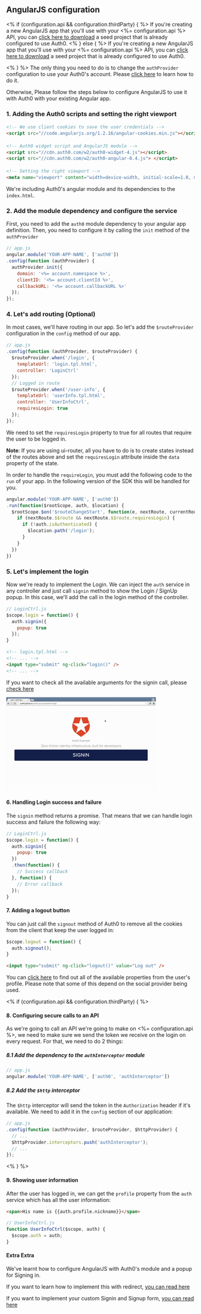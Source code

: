 ## AngularJS configuration

<% if (configuration.api && configuration.thirdParty) { %>
If you're creating a new AngularJS app that you'll use with your <%= configuration.api %> API, you can [click here to download]() a seed project that is already configured to use Auth0. 
<% } else  { %>
If you're creating a new AngularJS app that you'll use with your <%= configuration.api %> API, you can [click here to download]() a seed project that is already configured to use Auth0. 

<% } %>
The only thing you need to do is to change the `authProvider` configuration to use your Auth0's account. Please [click here]() to learn how to do it.

Otherwise, Please follow the steps below to configure AngularJS to use it with Auth0 with your existing Angular app.

### 1. Adding the Auth0 scripts and setting the right viewport

````html
<!-- We use client cookies to save the user credentials -->
<script src="//code.angularjs.org/1.2.16/angular-cookies.min.js"></script>

<!-- Auth0 widget script and AngularJS module -->
<script src="//cdn.auth0.com/w2/auth0-widget-4.js"></script>
<script src="//cdn.auth0.com/w2/auth0-angular-0.4.js"> </script>

<!-- Setting the right viewport -->
<meta name="viewport" content="width=device-width, initial-scale=1.0, maximum-scale=1.0, user-scalable=no" />
````

We're including Auth0's angular module and its dependencies to the `index.html`.

### 2. Add the module dependency and configure the service

First, you need to add the `auth0` module dependency to your angular app definition. Then, you need to configure it by calling the `init` method of the `authProvider`

````js
// app.js
angular.module('YOUR-APP-NAME', ['auth0'])
.config(function (authProvider) {
  authProvider.init({
    domain: '<%= account.namespace %>',
    clientID: '<%= account.clientId %>',
    callbackURL: '<%= account.callbackURL %>'
  });
});
````

### 4. Let's add routing (Optional)

In most cases, we'll have routing in our app. So let's add the `$routeProvider` configuration in the `config` method of our app.

````js
// app.js
.config(function (authProvider, $routeProvider) {
  $routeProvider.when('/login', {
    templateUrl: 'login.tpl.html',
    controller: 'LoginCtrl'
  });
  // Logged in route
  $routeProvider.when('/user-info', {
    templateUrl: 'userInfo.tpl.html',
    controller: 'UserInfoCtrl',
    requiresLogin: true
  });
});
````

We need to set the `requiresLogin` property to true for all routes that require the user to be logged in.

__Note__: If you are using ui-router, all you have to do is to create states instead of the routes above and set the `requiresLogin` attribute inside the `data` property of the state.

In order to handle the `requireLogin`, you must add the following code to the `run` of your app. In the following version of the SDK this will be handled for you.

````js
angular.module('YOUR-APP-NAME', ['auth0'])
.run(function($rootScope, auth, $location) {
  $rootScope.$on('$routeChangeStart', function(e, nextRoute, currentRoute) {
    if (nextRoute.$$route && nextRoute.$$route.requiresLogin) {
      if (!auth.isAuthenticated) {
        $location.path('/login');
      }
    }
  })
})
````

### 5. Let's implement the login

Now we're ready to implement the Login. We can inject the `auth` service in any controller and just call `signin` method to show the Login / SignUp popup. In this case, we'll add the call in the login method of the controller.

````js
// LoginCtrl.js
$scope.login = function() {
  auth.signin({
    popup: true
  });
}
````

````html
<!-- login.tpl.html -->
<!-- ... -->
<input type="submit" ng-click="login()" />
<!-- ... -->
````

If you want to check all the available arguments for the signin call, please [check here](TODO://)

![Signin popup](angular-signin.gif)

#### 6. Handling Login success and failure

The `signin` method returns a promise. That means that we can handle login success and failure the following way:

````js
// LoginCtrl.js
$scope.login = function() {
  auth.signin({
    popup: true
  })
  .then(function() {
    // Success callback
  }, function() {
    // Error callback
  });
}
````

#### 7. Adding a logout button

You can just call the `signout` method of Auth0 to remove all the cookies from the client that keep the user logged in:

````js
$scope.logout = function() {
  auth.signout();
}
````

````html
<input type="submit" ng-click="logout()" value="Log out" />
````

You can [click here](https://docs.auth0.com/user-profile) to find out all of the available properties from the user's profile. Please note that some of this depend on the social provider being used.

<% if (configuration.api && configuration.thirdParty) { %>
#### 8. Configuring secure calls to an API

As we're going to call an API we're going to make on <%= configuration.api %>, we need to make sure we send the token we receive on the login on every request. For that, we need to do 2 things:

##### 8.1 Add the dependency to the `authInterceptor` module

````js
// app.js
angular.module('YOUR-APP-NAME', ['auth0', 'authInterceptor'])
````

##### 8.2 Add the `$http` interceptor

The `$http` interceptor will send the token in the `Authorization` header if it's available. We need to add it in the `config` section of our application:


````js
// app.js
.config(function (authProvider, $routeProvider, $httpProvider) {
  // ...
  $httpProvider.interceptors.push('authInterceptor');
  // ...
});
````
<% } %>

#### 9. Showing user information

After the user has logged in, we can get the `profile` property from the `auth` service which has all the user information:

````html
<span>His name is {{auth.profile.nickname}}</span>
````

````js
// UserInfoCtrl.js
function UserInfoCtrl($scope, auth) {
  $scope.auth = auth;
}
````

#### Extra Extra

We've learnt how to configure AngularJS with Auth0's module and a popup for Signing in.

If you want to learn how to implement this with redirect, [you can read here](https://github.com/auth0/auth0-angular/blob/master/docs/widget.md)

If you want to implement your custom Signin and Signup form, [you can read here](https://github.com/auth0/auth0-angular/blob/master/docs/jssdk.md)
